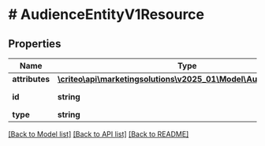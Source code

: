 # # AudienceEntityV1Resource

## Properties

Name | Type | Description | Notes
------------ | ------------- | ------------- | -------------
**attributes** | [**\criteo\api\marketingsolutions\v2025_01\Model\AudienceEntityV1**](AudienceEntityV1.md) |  | [optional]
**id** | **string** | Id of the entity | [optional]
**type** | **string** |  | [optional]

[[Back to Model list]](../../README.md#models) [[Back to API list]](../../README.md#endpoints) [[Back to README]](../../README.md)
